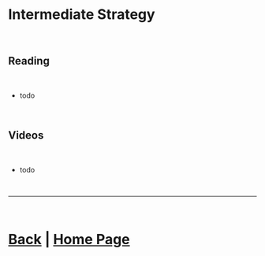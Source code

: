 # Intermediate Strategy

<br>

## Reading

<br>

- todo

<br>

## Videos

<br>

- todo

<br>

***

<br>

# [Back](https://docs.lynkrobotics.org/strategy/) | [Home Page](https://docs.lynkrobotics.org/)

